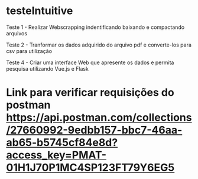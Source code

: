 # testeIntuitive
 
 Teste 1 - Realizar Webscrapping indentificando baixando e compactando arquivos

 Teste 2 - Tranformar os dados adquirido do arquivo pdf e converte-los para csv para utilização

 Teste 4 - Criar uma interface Web que apresente os dados e permita pesquisa utilizando Vue.js e Flask

# Link para verificar requisições do postman https://api.postman.com/collections/27660992-9edbb157-bbc7-46aa-ab65-b5745cf84e8d?access_key=PMAT-01H1J70P1MC4SP123FT79Y6EG5